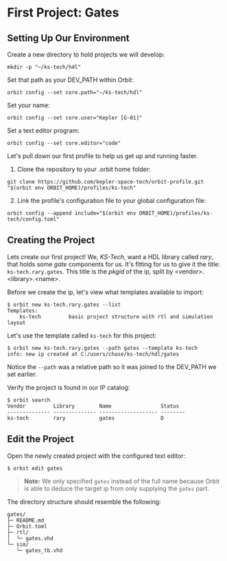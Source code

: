 # First Project: Gates

## Setting Up Our Environment

Create a new directory to hold projects we will develop:
```
mkdir -p "~/ks-tech/hdl"
```

Set that path as your DEV_PATH within Orbit:
```
orbit config --set core.path="~/ks-tech/hdl"
```

Set your name:
```
orbit config --set core.user="Kepler [G-01]"
```

Set a text editor program:
```
orbit config --set core.editor="code"
```

Let's pull down our first profile to help us get up and running faster.

1. Clone the repository to your .orbit home folder:
```
git clone https://github.com/kepler-space-tech/orbit-profile.git "$(orbit env ORBIT_HOME)/profiles/ks-tech"
```

2. Link the profile's configuration file to your global configuration file:
```
orbit config --append include="$(orbit env ORBIT_HOME)/profiles/ks-tech/config.toml"
```

## Creating the Project

Lets create our first project! We, _KS-Tech_, want a HDL library called _rary_, that holds some _gate_ components for us. It's fitting for us to give it the title: `ks-tech.rary.gates`. This title is the _pkgid_ of the ip, split by \<vendor>.\<library>.\<name>.

Before we create the ip, let's view what templates available to import:
```
$ orbit new ks-tech.rary.gates --list
Templates:
    ks-tech         basic project structure with rtl and simulation layout

```

Let's use the template called `ks-tech` for this project:
```
$ orbit new ks-tech.rary.gates --path gates --template ks-tech
info: new ip created at C:/users/chase/ks-tech/hdl/gates
```

Notice the `--path` was a relative path so it was joined to the DEV_PATH we set earlier.

Verify the project is found in our IP catalog:

```
$ orbit search
Vendor         Library        Name                Status   
-------------- -------------- ------------------- --------   
ks-tech        rary           gates               D      

```

## Edit the Project

Open the newly created project with the configured text editor:
```
$ orbit edit gates
```

> __Note:__ We only specified `gates` instead of the full name because Orbit is able to deduce the target ip from only supplying the `gates` part.

The directory structure should resemble the following:
```
gates/
├─ README.md
├─ Orbit.toml
├─ rtl/
│  └─ gates.vhd
└─ sim/
   └─ gates_tb.vhd
```
